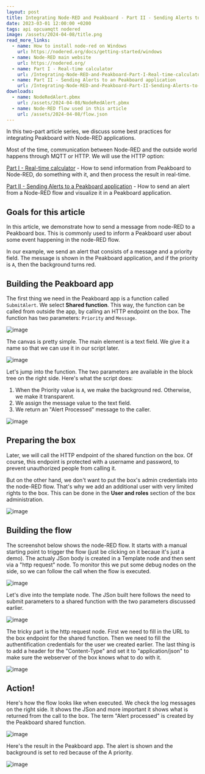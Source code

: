 ```yaml
---
layout: post
title: Integrating Node-RED and Peakboard - Part II - Sending Alerts to an Peakboard application
date: 2023-03-01 12:00:00 +0200
tags: api opcuamqtt nodered
image: /assets/2024-04-08/title.png
read_more_links:
  - name: How to install node-red on Windows
    url: https://nodered.org/docs/getting-started/windows
  - name: Node-RED main website
    url: https://nodered.org/
  - name: Part I - Real-time calculator
    url: /Integrating-Node-RED-and-Peakboard-Part-I-Real-time-calculator.html
  - name: Part II - Sending Alerts to an Peakboard application
    url: /Integrating-Node-RED-and-Peakboard-Part-II-Sending-Alerts-to-an-Peakboard-application.html
downloads:
  - name: NodeRedAlert.pbmx
    url: /assets/2024-04-08/NodeRedAlert.pbmx
  - name: Node-RED flow used in this article
    url: /assets/2024-04-08/flow.json
---
```

In this two-part article series, we discuss some best practices for integrating Peakboard with Node-RED applications.

Most of the time, communication between Node-RED and the outside world happens through MQTT or HTTP. We will use the HTTP option:

[Part I - Real-time calculator](/Integrating-Node-RED-and-Peakboard-Part-I-Real-time-calculator.html) -
How to send information from Peakboard to Node-RED, do something with it, and then process the result in real-time.

[Part II - Sending Alerts to a Peakboard application](/Integrating-Node-RED-and-Peakboard-Part-II-Sending-Alerts-to-an-Peakboard-application.html) -
How to send an alert from a Node-RED flow and visualize it in a Peakboard application.

## Goals for this article

In this article, we demonstrate how to send a message from node-RED to a Peakboard box. This is commonly used to inform a Peakboard user about some event happening in the node-RED flow.

In our example, we send an alert that consists of a message and a priority field. The message is shown in the Peakboard application, and if the priority is `A`, then the background turns red.

## Building the Peakboard app

The first thing we need in the Peakboard app is a function called `SubmitAlert`. We select **Shared function**. This way, the function can be called from outside the app, by calling an HTTP endpoint on the box. The function has two parameters: `Priority` and `Message`.

![image](/assets/2024-04-08/010.png)

The canvas is pretty simple. The main element is a text field. We give it a name so that we can use it in our script later.

![image](/assets/2024-04-08/020.png)

Let's jump into the function. The two parameters are available in the block tree on the right side. Here's what the script does:
1. When the Priority value is `A`, we make the background red. Otherwise, we make it transparent.
2. We assign the message value to the text field.
3. We return an "Alert Processed" message to the caller.

![image](/assets/2024-04-08/030.png)

## Preparing the box

Later, we will call the HTTP endpoint of the shared function on the box. Of course, this endpoint is protected with a username and password, to prevent unauthorized people from calling it.

But on the other hand, we don't want to put the box's admin credentials into the node-RED flow. That's why we add an additional user with very limited rights to the box. This can be done in the **User and roles** section of the box administration.

![image](/assets/2024-04-08/035.png)

## Building the flow

The screenshot below shows the node-RED flow. It starts with a manual starting point to trigger the flow (just be clicking on it becaue it's just a demo). The actualy JSon body is created in a Template node and then sent via a "http request" node. To monitor this we put some debug nodes on the side, so we can follow the call when the flow is executed.

![image](/assets/2024-04-08/040.png)

Let's dive into the template node. The JSon built here follows the need to submit parameters to a shared function with the two parameters discussed earlier.

![image](/assets/2024-04-08/050.png)

The tricky part is the http request node. First we need to fill in the URL to the box endpoint for the shared function. Then we need to fill the authentification credentials for the user we created earlier. The last thing is to add a header for the "Content-Type" and set it to "application/json" to make sure the webserver of the box knows what to do with it.

![image](/assets/2024-04-08/060.png)

## Action!

Here's how the flow looks like when executed. We check the log messages on the right side. It shows the JSon and more important it shows what is returned from the call to the box. The term "Alert processed" is created by the Peakboard shared function.

![image](/assets/2024-04-08/070.png)

Here's the result in the Peakboard app. The alert is shown and the background is set to red because of the A priority.

![image](/assets/2024-04-08/050.png)
